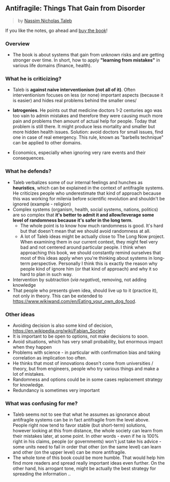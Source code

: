 ## Antifragile: Things That Gain from Disorder

> by [Nassim Nicholas Taleb](https://www.goodreads.com/author/show/21559.Nassim_Nicholas_Taleb)

If you like the notes, go ahead and [buy the book](https://www.goodreads.com/book/show/13530973-antifragile)!

### Overview

- The book is about systems that gain from unknown risks and are getting stronger over time. In short, how to apply **"learning from mistakes"** in various life domains (finance, health).

### What he is criticizing?

- Taleb is **against naive interventionism (not all of it)**. Often interventionism focuses on less (or none) important aspects (because it is easier) and hides real problems behind the smaller ones/

- **Iatrogenies**. He points out that medicine doctors 1-2 centuries ago was too vain to admin mistakes and therefore they were causing much more pain and problems then amount of actual help for people. Today that problem is still there. It might produce less mortality and smaller but more hidden health issues. Solution: avoid doctors for small issues, find one in case of real emergency. This rule, known as "barbells technique" can be applied to other domains.

- Economics, especially when ignoring very rare events and their consequences.

### What he defends?

- Taleb verbalizes some of our internal feelings and hunches as **heuristics**, which can be explained in the context of antifragile systems. He criticizes people who underestimate that kind of approach because this was working for milenia before scientific revolution and shouldn't be ignored (example - religion)
- Complex systems (organism, health, social systems, nations, politics) are so complex that **it's better to admit it and allow/leverage some level of randomness because it's safer in the long term**.
    - The whole point is to know how much randomness is good. It's hard but that doesn't mean that we should avoid randomness at all.
    - A lot of Taleb ideas might be actually close to The Long Now project. When examining them in our current context, they might feel very bad and not centered around particular people. I think when approaching this book, we should constantly remind ourselves that most of this ideas apply when you're thinking about systems in long-term perspective. Personally I think this is exactly the reason why people kind of ignore him (or that kind of approach) and why it so hard to plan in such way.
- Intervention by subtraction (*via negativa*), removing, not adding knowledge
- That people who presents given idea, should live up to it (practice it), not only in theory. This can be extended to https://www.wikiwand.com/en/Eating_your_own_dog_food.

### Other ideas

- Avoiding decision is also some kind of decision, https://en.wikipedia.org/wiki/Fabian_Society
- It is important to be open to options, not make decisions to soon.
- Avoid situations, which has very small probability, but enormous impact when they happen
- Problems with science - in particular with confirmation bias and taking correlation as implication too often.
- He thinks that most of innovations doesn't come from universities / theory, but from engineers, people who try various things and make a lot of mistakes.
- Randomness and options could be in some cases replacement strategy for knowledge.
- Redundancy is sometimes very important

### What was confusing for me?

- Taleb seems not to see that what he assumes as ignorance about antifragile systems can be in fact antifragile from the level above. People right now tend to favor stable (but short-term) solutions, however looking at this from distance, the whole society can learn from their mistakes later, at some point. In other words - even if he is 100% right in his claims, people (or governments) won't just take his advice - some units need to fail in order that other (on the same level) can learn and other (on the upper level) can be more antifragile.
- The whole tone of this book could be more humble. That would help him find more readers and spread really important ideas even further. On the other hand, his arrogant tone, might be actually the best strategy for spreading the information ..